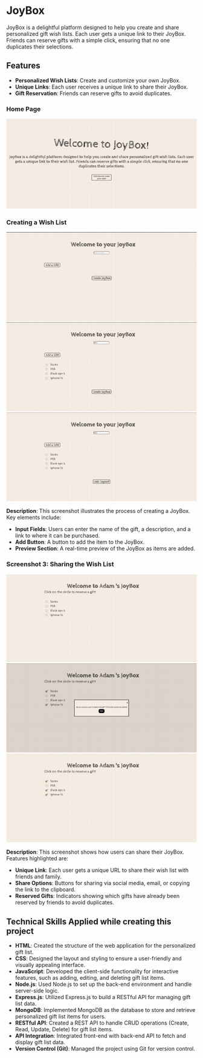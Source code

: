 # JoyBox

JoyBox is a delightful platform designed to help you create and share personalized gift wish lists. Each user gets a unique link to their JoyBox. Friends can reserve gifts with a simple click, ensuring that no one duplicates their selections.

## Features

- **Personalized Wish Lists**: Create and customize your own JoyBox.
- **Unique Links**: Each user receives a unique link to share their JoyBox.
- **Gift Reservation**: Friends can reserve gifts to avoid duplicates.

### Home Page

![home page](<frontend/images/home page.png>)

### Creating a Wish List

![home page](<frontend/images//Picture2.png>)
![home page](<frontend/images//Picture3.png>)
![home page](<frontend/images//Picture4.png>)

**Description**: This screenshot illustrates the process of creating a JoyBox. Key elements include:
- **Input Fields**: Users can enter the name of the gift, a description, and a link to where it can be purchased.
- **Add Button**: A button to add the item to the JoyBox.
- **Preview Section**: A real-time preview of the JoyBox as items are added.

### Screenshot 3: Sharing the Wish List

![home page](<frontend/images//Picture5.png>)
![home page](<frontend/images//Picture6.png>)
![home page](<frontend/images//Picture7.png>)

**Description**: This screenshot shows how users can share their JoyBox. Features highlighted are:
- **Unique Link**: Each user gets a unique URL to share their wish list with friends and family.
- **Share Options**: Buttons for sharing via social media, email, or copying the link to the clipboard.
- **Reserved Gifts**: Indicators showing which gifts have already been reserved by friends to avoid duplicates.

## Technical Skills Applied while creating this project

- **HTML**: Created the structure of the web application for the personalized gift list.
- **CSS**: Designed the layout and styling to ensure a user-friendly and visually appealing interface.
- **JavaScript**: Developed the client-side functionality for interactive features, such as adding, editing, and deleting gift list items.
- **Node.js**: Used Node.js to set up the back-end environment and handle server-side logic.
- **Express.js**: Utilized Express.js to build a RESTful API for managing gift list data.
- **MongoDB**: Implemented MongoDB as the database to store and retrieve personalized gift list items for users.
- **RESTful API**: Created a REST API to handle CRUD operations (Create, Read, Update, Delete) for gift list items.
- **API Integration**: Integrated front-end with back-end API to fetch and display gift list data.
- **Version Control (Git)**: Managed the project using Git for version control.



